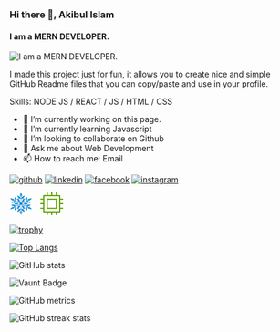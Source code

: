 ### Hi there 👋, Akibul Islam
#### I am a MERN DEVELOPER.
![I am a MERN DEVELOPER.](https://www.canva.com/design/DAF7Y-iF80M/DXXQmfat8yB8yRy74uE9YA/view?utm_content=DAF7Y-iF80M&utm_campaign=designshare&utm_medium=link&utm_source=editor)

I made this project just for fun, it allows you to create nice and simple GitHub Readme files that you can copy/paste and use in your profile.

Skills: NODE JS / REACT / JS / HTML / CSS

- 🔭 I’m currently working on this page. 
- 🌱 I’m currently learning Javascript 
- 👯 I’m looking to collaborate on Github 
- 💬 Ask me about Web Development 
- 📫 How to reach me: Email 


[<img src='https://cdn.jsdelivr.net/npm/simple-icons@3.0.1/icons/github.svg' alt='github' height='40'>](https://github.com/https://github.com/AkibKST)  [<img src='https://cdn.jsdelivr.net/npm/simple-icons@3.0.1/icons/linkedin.svg' alt='linkedin' height='40'>](https://www.linkedin.com/in/https://www.linkedin.com/in/akibul-islam-b0359a238//)  [<img src='https://cdn.jsdelivr.net/npm/simple-icons@3.0.1/icons/facebook.svg' alt='facebook' height='40'>](https://www.facebook.com/https://www.facebook.com/mdakib.islam.1/)  [<img src='https://cdn.jsdelivr.net/npm/simple-icons@3.0.1/icons/instagram.svg' alt='instagram' height='40'>](https://www.instagram.com/https://www.instagram.com/anakib8/?hl=en/)  

<a href='https://archiveprogram.github.com/'><img src='https://raw.githubusercontent.com/acervenky/animated-github-badges/master/assets/acbadge.gif' width='40' height='40'></a> <a href='https://docs.github.com/en/developers'><img src='https://raw.githubusercontent.com/acervenky/animated-github-badges/master/assets/devbadge.gif' width='40' height='40'></a> 

[![trophy](https://github-profile-trophy.vercel.app/?username=https://github.com/AkibKST)](https://github.com/ryo-ma/github-profile-trophy)

[![Top Langs](https://github-readme-stats.vercel.app/api/top-langs/?username=https://github.com/AkibKST)](https://github.com/anuraghazra/github-readme-stats)

![GitHub stats](https://github-readme-stats.vercel.app/api?username=https://github.com/AkibKST&show_icons=true&count_private=true)  

![Vaunt Badge](https://api.vaunt.dev/v1/github/entities/https://github.com/AkibKST/contributions?format=svg&private=true)  

![GitHub metrics](https://metrics.lecoq.io/https://github.com/AkibKST)  

![GitHub streak stats](https://streak-stats.demolab.com/?user=https://github.com/AkibKST)  

